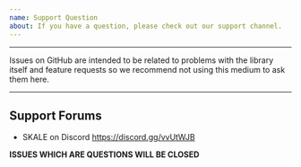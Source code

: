 ```yaml
---
name: Support Question
about: If you have a question, please check out our support channel.
---
```


* * *

Issues on GitHub are intended to be related to problems with the library itself and feature requests so we recommend not using this medium to ask them here.

* * *

## Support Forums

-   SKALE on Discord <https://discord.gg/vvUtWJB>

**ISSUES WHICH ARE QUESTIONS WILL BE CLOSED**
